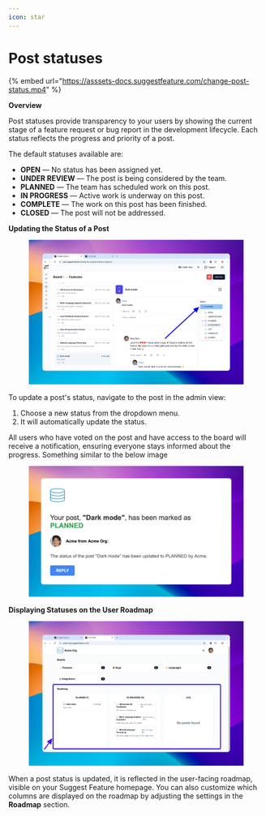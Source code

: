 ```yaml
---
icon: star
---
```


# Post statuses

{% embed url="https://asssets-docs.suggestfeature.com/change-post-status.mp4" %}

**Overview**

Post statuses provide transparency to your users by showing the current stage of a feature request or bug report in the development lifecycle. Each status reflects the progress and priority of a post.

The default statuses available are:

* **OPEN** — No status has been assigned yet.
* **UNDER REVIEW** — The post is being considered by the team.
* **PLANNED** — The team has scheduled work on this post.
* **IN PROGRESS** — Active work is underway on this post.
* **COMPLETE** — The work on this post has been finished.
* **CLOSED** — The post will not be addressed.

**Updating the Status of a Post**

<figure><img src="../../.gitbook/assets/image (2) (1) (1).png" alt=""><figcaption></figcaption></figure>

To update a post's status, navigate to the post in the admin view:

1. Choose a new status from the dropdown menu.
2. It will automatically update the status.

All users who have voted on the post and have access to the board will receive a notification, ensuring everyone stays informed about the progress. Something similar to the below image

<figure><img src="../../.gitbook/assets/image (1) (1) (1) (1).png" alt=""><figcaption></figcaption></figure>

**Displaying Statuses on the User Roadmap**

<figure><img src="../../.gitbook/assets/image (2) (1) (1) (1).png" alt=""><figcaption></figcaption></figure>

When a post status is updated, it is reflected in the user-facing roadmap, visible on your Suggest Feature homepage. You can also customize which columns are displayed on the roadmap by adjusting the settings in the **Roadmap** section.

